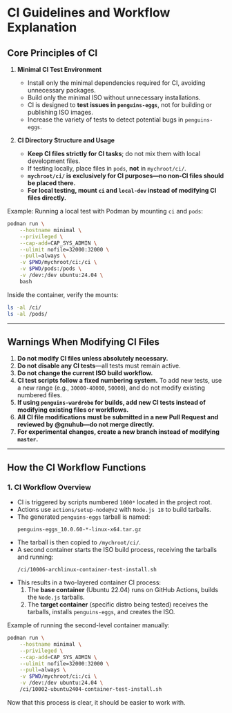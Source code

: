 # **CI Guidelines and Workflow Explanation**  

## **Core Principles of CI**  

1. **Minimal CI Test Environment**  
   - Install only the minimal dependencies required for CI, avoiding unnecessary packages.  
   - Build only the minimal ISO without unnecessary installations.  
   - CI is designed to **test issues in `penguins-eggs`**, not for building or publishing ISO images.  
   - Increase the variety of tests to detect potential bugs in `penguins-eggs`.  

2. **CI Directory Structure and Usage**  
   - **Keep CI files strictly for CI tasks**; do not mix them with local development files.  
   - If testing locally, place files in `pods`, **not** in `mychroot/ci/`.  
   - **`mychroot/ci/` is exclusively for CI purposes—no non-CI files should be placed there.**  
   - **For local testing, mount `ci` and `local-dev` instead of modifying CI files directly.**  

Example: Running a local test with Podman by mounting `ci` and `pods`:  
```sh
podman run \
    --hostname minimal \
    --privileged \
    --cap-add=CAP_SYS_ADMIN \
    --ulimit nofile=32000:32000 \
    --pull=always \
    -v $PWD/mychroot/ci:/ci \
    -v $PWD/pods:/pods \
    -v /dev:/dev ubuntu:24.04 \
    bash
```
Inside the container, verify the mounts:  
```sh
ls -al /ci/
ls -al /pods/
```

---

## **Warnings When Modifying CI Files**  

1. **Do not modify CI files unless absolutely necessary.**  
2. **Do not disable any CI tests**—all tests must remain active.  
3. **Do not change the current ISO build workflow.**  
4. **CI test scripts follow a fixed numbering system.** To add new tests, use a new range (e.g., `30000-40000`, `50000`), and do not modify existing numbered files.  
5. **If using `penguins-wardrobe` for builds, add new CI tests instead of modifying existing files or workflows.**  
6. **All CI file modifications must be submitted in a new Pull Request and reviewed by @gnuhub—do not merge directly.**  
7. **For experimental changes, create a new branch instead of modifying `master`.**  

---

## **How the CI Workflow Functions**  

### **1. CI Workflow Overview**  

- CI is triggered by scripts numbered `1000*` located in the project root.  
- Actions use `actions/setup-node@v2` with `Node.js 18` to build tarballs.  
- The generated `penguins-eggs` tarball is named:  
  ```
  penguins-eggs_10.0.60-*-linux-x64.tar.gz
  ```
- The tarball is then copied to `/mychroot/ci/`.  
- A second container starts the ISO build process, receiving the tarballs and running:  
  ```
  /ci/10006-archlinux-container-test-install.sh
  ```
- This results in a two-layered container CI process:  
  1. The **base container** (Ubuntu 22.04) runs on GitHub Actions, builds the `Node.js` tarballs.  
  2. The **target container** (specific distro being tested) receives the tarballs, installs `penguins-eggs`, and creates the ISO.  

Example of running the second-level container manually:  
```sh
podman run \
    --hostname minimal \
    --privileged \
    --cap-add=CAP_SYS_ADMIN \
    --ulimit nofile=32000:32000 \
    --pull=always \
    -v $PWD/mychroot/ci:/ci \
    -v /dev:/dev ubuntu:24.04 \
    /ci/10002-ubuntu2404-container-test-install.sh
```

Now that this process is clear, it should be easier to work with.